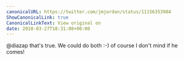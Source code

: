 ```yaml
---
canonicalURL: https://twitter.com/jmjordan/status/11156353984
ShowCanonicalLink: true
CanonicalLinkText: View original on
date: 2010-03-27T18:31:08+00:00
---
```

@diazap that's true. We could do both :-) of course I don't mind if he comes!